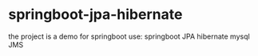 # springboot-jpa-hibernate
the project is a demo for springboot 
use:
    springboot
    JPA
    hibernate
    mysql
    JMS
